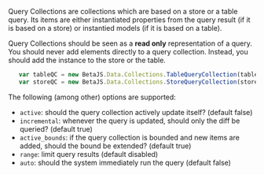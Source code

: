 Query Collections are collections which are based on a store or a table query. Its items are either instantiated properties from the query result (if it is based on a store) or instantied models (if it is based on a table).

Query Collections should be seen as a **read only** representation of a query. You should never add elements directly to a query collection. Instead, you should add the instance to the store or the table.

```javascript
   var tableQC = new BetaJS.Data.Collections.TableQueryCollection(table, query, options);
   var storeQC = new BetaJS.Data.Collections.StoreQueryCollection(store, query, options);
```

The following (among other) options are supported:
- ``active``: should the query collection actively update itself? (default false)
- ``incremental``: whenever the query is updated, should only the diff be queried? (default true)
- ``active_bounds``: if the query collection is bounded and new items are added, should the bound be extended? (default true)
- ``range``: limit query results (default disabled)
- ``auto``: should the system immediately run the query (default false)
